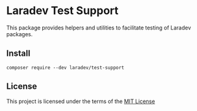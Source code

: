 Laradev Test Support
====================
This package provides helpers and utilities to facilitate testing of Laradev packages.

Install
-------
`composer require --dev laradev/test-support`

License
-------
This project is licensed under the terms of the [MIT License](/LICENSE)
